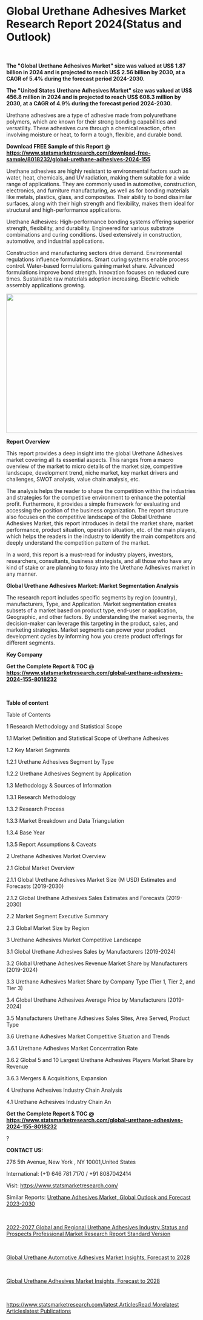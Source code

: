 <h1>Global Urethane Adhesives Market Research Report 2024(Status and Outlook)</h1><br/><p><strong>The "Global Urethane Adhesives Market" size was valued at US$ 1.87 billion in 2024 and is projected to reach US$ 2.56 billion by 2030, at a <strong>CAGR</strong> of 5.4% during the forecast period 2024-2030.</strong></p>
 
 
 
 <p><strong>The "United States Urethane Adhesives Market" size was valued at US$ 456.8 million in 2024 and is projected to reach US$ 608.3 million by 2030, at a <strong>CAGR</strong> of 4.9% during the forecast period 2024-2030.</strong></p>
 
 
 
 <p>Urethane adhesives are a type of adhesive made from polyurethane polymers, which are known for their strong bonding capabilities and versatility. These adhesives cure through a chemical reaction, often involving moisture or heat, to form a tough, flexible, and durable bond.</p>
 
 
 
 <p><strong>Download FREE Sample of this Report @ <a href="https://www.statsmarketresearch.com/download-free-sample/8018232/global-urethane-adhesives-2024-155">https://www.statsmarketresearch.com/download-free-sample/8018232/global-urethane-adhesives-2024-155</a></strong></p>
 
 
 
 <p>Urethane adhesives are highly resistant to environmental factors such as water, heat, chemicals, and UV radiation, making them suitable for a wide range of applications. They are commonly used in automotive, construction, electronics, and furniture manufacturing, as well as for bonding materials like metals, plastics, glass, and composites. Their ability to bond dissimilar surfaces, along with their high strength and flexibility, makes them ideal for structural and high-performance applications.</p>
 
 
 
 <p>Urethane Adhesives: High-performance bonding systems offering superior strength, flexibility, and durability. Engineered for various substrate combinations and curing conditions. Used extensively in construction, automotive, and industrial applications.</p>
 
 
 
 <p>Construction and manufacturing sectors drive demand. Environmental regulations influence formulations. Smart curing systems enable process control. Water-based formulations gaining market share. Advanced formulations improve bond strength. Innovation focuses on reduced cure times. Sustainable raw materials adoption increasing. Electric vehicle assembly applications growing.</p>
 
 
 
 <p><img alt="" src="https://www.24marketreports.com/assets/report-images/UrethaneAdhesivesMarket.png" style="height:366px; width:731px" /></p>
 
 
 
 <p><strong>Report Overview</strong></p>
 
 
 
 <p>This report provides a deep insight into the global Urethane Adhesives market covering all its essential aspects. This ranges from a macro overview of the market to micro details of the market size, competitive landscape, development trend, niche market, key market drivers and challenges, SWOT analysis, value chain analysis, etc.</p>
 
 
 
 <p>The analysis helps the reader to shape the competition within the industries and strategies for the competitive environment to enhance the potential profit. Furthermore, it provides a simple framework for evaluating and accessing the position of the business organization. The report structure also focuses on the competitive landscape of the Global Urethane Adhesives Market, this report introduces in detail the market share, market performance, product situation, operation situation, etc. of the main players, which helps the readers in the industry to identify the main competitors and deeply understand the competition pattern of the market.</p>
 
 
 
 <p>In a word, this report is a must-read for industry players, investors, researchers, consultants, business strategists, and all those who have any kind of stake or are planning to foray into the Urethane Adhesives market in any manner.</p>
 
 
 
 <p><strong>Global Urethane Adhesives Market: Market Segmentation Analysis</strong></p>
 
 
 
 <p>The research report includes specific segments by region (country), manufacturers, Type, and Application. Market segmentation creates subsets of a market based on product type, end-user or application, Geographic, and other factors. By understanding the market segments, the decision-maker can leverage this targeting in the product, sales, and marketing strategies. Market segments can power your product development cycles by informing how you create product offerings for different segments.</p>
 
 
 
 <p><strong>Key Company</strong></p>
 
 
 
 <div><b>Get the Complete Report & TOC @ <a href="https://www.statsmarketresearch.com/global-urethane-adhesives-2024-155-8018232">https://www.statsmarketresearch.com/global-urethane-adhesives-2024-155-8018232</a></b></div>
 
 
 
 <p><br />
 
 <b>Table of content</b></p>
 
 
 
 <p>Table of Contents<br />
 
 1 Research Methodology and Statistical Scope<br />
 
 1.1 Market Definition and Statistical Scope of Urethane Adhesives<br />
 
 1.2 Key Market Segments<br />
 
 1.2.1 Urethane Adhesives Segment by Type<br />
 
 1.2.2 Urethane Adhesives Segment by Application<br />
 
 1.3 Methodology & Sources of Information<br />
 
 1.3.1 Research Methodology<br />
 
 1.3.2 Research Process<br />
 
 1.3.3 Market Breakdown and Data Triangulation<br />
 
 1.3.4 Base Year<br />
 
 1.3.5 Report Assumptions & Caveats<br />
 
 2 Urethane Adhesives Market Overview<br />
 
 2.1 Global Market Overview<br />
 
 2.1.1 Global Urethane Adhesives Market Size (M USD) Estimates and Forecasts (2019-2030)<br />
 
 2.1.2 Global Urethane Adhesives Sales Estimates and Forecasts (2019-2030)<br />
 
 2.2 Market Segment Executive Summary<br />
 
 2.3 Global Market Size by Region<br />
 
 3 Urethane Adhesives Market Competitive Landscape<br />
 
 3.1 Global Urethane Adhesives Sales by Manufacturers (2019-2024)<br />
 
 3.2 Global Urethane Adhesives Revenue Market Share by Manufacturers (2019-2024)<br />
 
 3.3 Urethane Adhesives Market Share by Company Type (Tier 1, Tier 2, and Tier 3)<br />
 
 3.4 Global Urethane Adhesives Average Price by Manufacturers (2019-2024)<br />
 
 3.5 Manufacturers Urethane Adhesives Sales Sites, Area Served, Product Type<br />
 
 3.6 Urethane Adhesives Market Competitive Situation and Trends<br />
 
 3.6.1 Urethane Adhesives Market Concentration Rate<br />
 
 3.6.2 Global 5 and 10 Largest Urethane Adhesives Players Market Share by Revenue<br />
 
 3.6.3 Mergers & Acquisitions, Expansion<br />
 
 4 Urethane Adhesives Industry Chain Analysis<br />
 
 4.1 Urethane Adhesives Industry Chain An</p>
 
 
 
 <div><b>Get the Complete Report & TOC @ <a href="https://www.statsmarketresearch.com/global-urethane-adhesives-2024-155-8018232">https://www.statsmarketresearch.com/global-urethane-adhesives-2024-155-8018232</a></b></div>
 
 
 
 <p>? </p>
 
 
 
 <p><b>CONTACT US:</b><br />
 
 276 5th Avenue, New York , NY 10001,United States<br />
 
 International: (+1) 646 781 7170 / +91 8087042414<br />
 
 Visit: <a href="https://www.statsmarketresearch.com/">https://www.statsmarketresearch.com/</a><br />
 
 Similar Reports: <a href="https://www.statsmarketresearch.com/global-urethane-adhesives-2024-155-8018232">Urethane Adhesives Market, Global Outlook and Forecast 2023-2030</a><br />
 
 <br />
 
 <a href="https://www.statsmarketresearch.com/global-urethane-adhesives-2024-155-8018232">2022-2027 Global and Regional Urethane Adhesives Industry Status and Prospects Professional Market Research Report Standard Version</a><br />
 
 <br />
 
 <a href="https://www.statsmarketresearch.com/global-urethane-adhesives-2024-155-8018232">Global Urethane Automotive Adhesives Market Insights, Forecast to 2028</a><br />
 
 <br />
 
 <a href="https://www.statsmarketresearch.com/global-urethane-adhesives-2024-155-8018232">Global Urethane Adhesives Market Insights, Forecast to 2028</a><br />
 
 <br />
 
 <a href="https://gyeongbokgung.com">https://www.statsmarketresearch.com/</a><a href="https://hallyeomaritime.com">latest Articles</a><a href="https://jingwansa.com">Read More</a><a href="https://nguoiviet.jp/">latest Articles</a><a href="https://www.intelmarketresearch.com/">latest Publications</a></p>